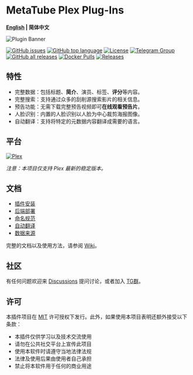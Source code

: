 # MetaTube Plex Plug-Ins

**[English](./README.md) | 简体中文**

![Plugin Banner](https://metatube-community.github.io/images/banner-dark.png)

[![GitHub issues](https://img.shields.io/github/issues/metatube-community/metatube-plex-plugins?logo=github)](https://github.com/metatube-community/metatube-plex-plugins/issues)
[![GitHub top language](https://img.shields.io/github/languages/top/metatube-community/metatube-plex-plugins?color=%23FFD43B&label=Python&logo=python)](https://github.com/metatube-community/metatube-plex-plugins/search?l=python)
[![License](https://img.shields.io/github/license/metatube-community/metatube-plex-plugins)](https://github.com/metatube-community/metatube-plex-plugins/blob/main/LICENSE)
[![Telegram Group](https://img.shields.io/badge/Telegram-2CA5E0?logo=telegram&logoColor=white)](https://t.me/MetaTubePlugin)
[![GitHub all releases](https://img.shields.io/github/downloads/metatube-community/metatube-plex-plugins/total)](https://github.com/metatube-community/metatube-plex-plugins)
[![Docker Pulls](https://img.shields.io/docker/pulls/metatube/metatube-server?logo=docker)](https://hub.docker.com/r/metatube/metatube-server)
[![Releases](https://img.shields.io/github/v/release/metatube-community/metatube-plex-plugins?display_name=release&logo=smartthings)](https://github.com/metatube-community/metatube-plex-plugins/releases)

## 特性

- 完整数据：包括标题、**简介**、演员、标签、**评分**等内容。
- 完整搜索：支持通过众多的刮削源搜索影片的相关信息。
- 预告功能：无需下载完整预告视频即可**在线观看预告片**。
- 人脸识别：内置的人脸识别以人脸为中心裁剪海报图像。
- 自动翻译：支持将特定的元数据内容翻译成需要的语言。

## 平台

[![Plex](https://img.shields.io/static/v1?color=%23E5A00D&style=for-the-badge&label=Plex&logo=data:image/svg+xml;base64,PHN2ZyB4bWxucz0iaHR0cDovL3d3dy53My5vcmcvMjAwMC9zdmciIHZpZXdCb3g9IjAgMCA1MTIgNTEyIj48cmVjdCB3aWR0aD0iNTEyIiBoZWlnaHQ9IjUxMiIgcng9IjE1JSIgZmlsbD0iIzI4MmEyZCIvPjxwYXRoIGQ9Ik0yNTYgNzBIMTQ4bDEwOCAxODYtMTA4IDE4NmgxMDhsMTA4LTE4NnoiIGZpbGw9IiNlNWEwMGQiLz48L3N2Zz4=&message=stable)](https://www.plex.tv/)

_注意：本项目仅支持 Plex 最新的稳定版本。_

## 文档

- [插件安装](https://metatube-community.github.io/wiki/plugin-installation/)
- [后端部署](https://metatube-community.github.io/wiki/server-deployment/)
- [命名规范](https://metatube-community.github.io/wiki/naming-rules/)
- [自动翻译](https://metatube-community.github.io/wiki/auto-translation/)
- [数据来源](https://metatube-community.github.io/wiki/metadata-providers/)

完整的文档以及使用方法，请参阅 [Wiki](https://metatube-community.github.io/wiki/)。

## 社区

有任何问题欢迎来 [Discussions](https://github.com/metatube-community/metatube-plex-plugins/discussions) 提问讨论，或者加入 [TG群](https://t.me/MetaTubePlugin)。

## 许可

本插件项目在 [MIT](https://github.com/metatube-community/metatube-plex-plugins/blob/main/LICENSE) 许可授权下发行。此外，如果使用本项目表明还额外接受以下条款：

- 本插件仅供学习以及技术交流使用
- 请勿在公共社交平台上宣传此项目
- 使用本软件时请遵守当地法律法规
- 法律及使用后果由使用者自己承担
- 禁止将本软件用于任何的商业用途
